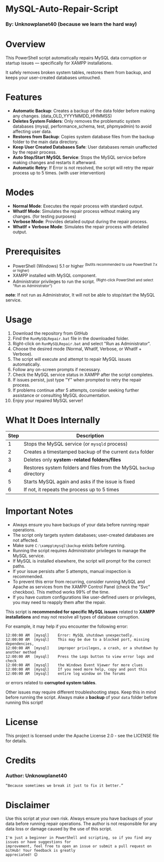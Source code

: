 # MySQL-Auto-Repair-Script
### By: **Unknowplanet40** (because we learn the hard way)

# Overview
This PowerShell script automatically repairs MySQL data corruption or startup issues — specifically for XAMPP installations.

It safely removes broken system tables, restores them from backup, and keeps your user-created databases untouched.

# Features
- **Automatic Backup**: Creates a backup of the data folder before making any changes. (data_OLD_YYYYMMDD_HHMMSS)
- **Deletes System Folders**: Only removes the problematic system databases (mysql, performance_schema, test, phpmyadmin) to avoid affecting user data.
- **Restores from Backup**: Copies system database files from the backup folder to the main data directory.
- **Keep User Created Databases Safe**: User databases remain unaffected by the repair process.
- **Auto Stop/Start MySQL Service**: Stops the MySQL service before making changes and restarts it afterward.
- **Automatic Retry**: If Error is not resolved, the script will retry the repair process up to 5 times. (with user intervention)

# Modes
- **Normal Mode**: Executes the repair process with standard output.
- **WhatIf Mode**: Simulates the repair process without making any changes. (for testing purposes)
- **Verbose Mode**: Provides detailed output during the repair process.
- **WhatIf + Verbose Mode**: Simulates the repair process with detailed output.

# Prerequisites
- PowerShell (Windows) 5.1 or higher <sup> (butits recommended to use PowerShell 7.x or higher)</sup>
- XAMPP installed with MySQL component.
- Administrator privileges to run the script. <sup> (Right-click PowerShell and select "Run as Administrator")</sup>

**note**: If not run as Administrator, It will not be able to stop/start the MySQL service.

# Usage
1. Download the repository from GitHub
2. Find the `RunMySQLRepair.bat` file in the downloaded folder.
3. Right-click on `RunMySQLRepair.bat` and select "Run as Administrator".
4. Choose the desired mode (Normal, WhatIf, Verbose, or WhatIf + Verbose).
5. The script will execute and attempt to repair MySQL issues automatically.
6. Follow any on-screen prompts if necessary.
7. Check the MySQL service status in XAMPP after the script completes.
8. If issues persist, just type "Y" when prompted to retry the repair process.
9. If problems continue after 5 attempts, consider seeking further assistance or consulting MySQL documentation.
10. Enjoy your repaired MySQL server!

# What It Does Internally
|Step | Description |
|-----|-------------|
|1 | Stops the MySQL service (or `mysqld` process) |
|2 | Creates a timestamped backup of the current `data` folder |
|3 | Deletes only **system-related folders/files** |
|4 | Restores system folders and files from the MySQL `backup` directory |
|5 | Starts MySQL again and asks if the issue is fixed |
|6 | If not, it repeats the process up to 5 times |
# Important Notes
- Always ensure you have backups of your data before running repair operations.
- The script only targets system databases; user-created databases are not affected.
- Make sure `C:\xampp\mysql\backup` exists before running.
- Running the script requires Administrator privileges to manage the MySQL service.
- If MySQL is installed elsewhere, the script will prompt for the correct paths.
- If your issue persists after 5 attempts, manual inspection is recommended.
- To prevent this error from recurring, consider running MySQL and Apache as services from the XAMPP Control Panel (check the "Svc" checkbox). This method works 99% of the time.
- If you have custom configurations like user-defined users or privileges, you may need to reapply them after the repair.

This script is **recommended for specific MySQL issues** related to **XAMPP installations** and may not resolve all types of database corruption.

For example, it may help if you encounter the following error:
```log
12:00:00 AM  [mysql] 	Error: MySQL shutdown unexpectedly.
12:00:00 AM  [mysql] 	This may be due to a blocked port, missing dependencies, 
12:00:00 AM  [mysql] 	improper privileges, a crash, or a shutdown by another method
12:00:00 AM  [mysql] 	Press the Logs button to view error logs and check
12:00:00 AM  [mysql] 	the Windows Event Viewer for more clues
12:00:00 AM  [mysql] 	If you need more help, copy and post this
12:00:00 AM  [mysql] 	entire log window on the forums

```
or errors related to **corrupted system tables**.

Other issues may require different troubleshooting steps. Keep this in mind before running the script.
Always make a **backup** of your `data` folder before running this script!

# License
This project is licensed under the Apache License 2.0 - see the LICENSE file for details.

# Credits

### Author: **Unknowplanet40**
    “Because sometimes we break it just to fix it better.”

# Disclaimer
Use this script at your own risk. Always ensure you have backups of your data before running repair operations. The author is not responsible for any data loss or damage caused by the use of this script.

    I'm just a beginner in PowerShell and scripting, so if you find any issues or have suggestions for
    improvement, feel free to open an issue or submit a pull request on GitHub! Your feedback is greatly
    appreciated! 😊
